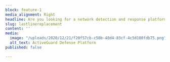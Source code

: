 ```yaml
---
block: feature-1
media_alignment: Right
headline: Are you looking for a network detection and response platform?
slug: lastlinereplacement
content: ''
media:
  image: "/uploads/2020/12/21/f20f57cb-c58b-48d4-83cf-4c5d180fdb75.png"
  alt_text: ActiveGuard Defense Platform
published: false

---
```


